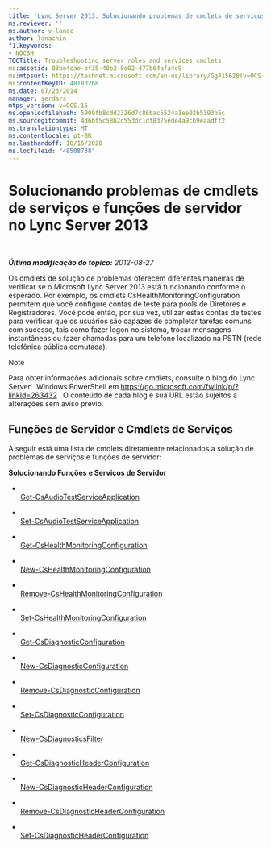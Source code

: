 ```yaml
---
title: 'Lync Server 2013: Solucionando problemas de cmdlets de serviços e funções de servidor'
ms.reviewer: ''
ms.author: v-lanac
author: lanachin
f1.keywords:
- NOCSH
TOCTitle: Troubleshooting server roles and services cmdlets
ms:assetid: 03be4cae-bf35-40b2-8e02-477b64afa4c9
ms:mtpsurl: https://technet.microsoft.com/en-us/library/Gg415628(v=OCS.15)
ms:contentKeyID: 48183268
ms.date: 07/23/2014
manager: serdars
mtps_version: v=OCS.15
ms.openlocfilehash: 5909fb8cdd2326d7c86bac5524a1ee02b5393b5c
ms.sourcegitcommit: 4d6bf5c58b2c553dc1df8375ede4a9cb9eaadff2
ms.translationtype: MT
ms.contentlocale: pt-BR
ms.lasthandoff: 10/16/2020
ms.locfileid: "48508738"
---
```

# <a name="troubleshooting-server-roles-and-services-cmdlets-in-lync-server-2013"></a>Solucionando problemas de cmdlets de serviços e funções de servidor no Lync Server 2013

<div data-xmlns="http://www.w3.org/1999/xhtml">

<div class="topic" data-xmlns="http://www.w3.org/1999/xhtml" data-msxsl="urn:schemas-microsoft-com:xslt" data-cs="https://msdn.microsoft.com/">

<div data-asp="https://msdn2.microsoft.com/asp">



</div>

<div id="mainSection">

<div id="mainBody">

<span> </span>

_**Última modificação do tópico:** 2012-08-27_

Os cmdlets de solução de problemas oferecem diferentes maneiras de verificar se o Microsoft Lync Server 2013 está funcionando conforme o esperado. Por exemplo, os cmdlets CsHealthMonitoringConfiguration permitem que você configure contas de teste para pools de Diretores e Registradores. Você pode então, por sua vez, utilizar estas contas de testes para verificar que os usuários são capazes de completar tarefas comuns com sucesso, tais como fazer logon no sistema, trocar mensagens instantâneas ou fazer chamadas para um telefone localizado na PSTN (rede telefônica pública comutada).

<div>


> [!NOTE]
> Para obter informações adicionais sobre cmdlets, consulte o blog do Lync Server &nbsp; Windows PowerShell em <A href="https://go.microsoft.com/fwlink/p/?linkid=263432">https://go.microsoft.com/fwlink/p/?linkId=263432</A> . O conteúdo de cada blog e sua URL estão sujeitos a alterações sem aviso prévio.



</div>

<div>

## <a name="server-roles-and-services-cmdlets"></a>Funções de Servidor e Cmdlets de Serviços

A seguir está uma lista de cmdlets diretamente relacionados a solução de problemas de serviços e funções de servidor:

**Solucionando Funções e Serviços de Servidor**

  - <span></span>  
    [Get-CsAudioTestServiceApplication](https://technet.microsoft.com/library/Gg412984(v=OCS.15))

  - <span></span>  
    [Set-CsAudioTestServiceApplication](https://technet.microsoft.com/library/Gg398907(v=OCS.15))

<!-- end list -->

  - <span></span>  
    [Get-CsHealthMonitoringConfiguration](https://technet.microsoft.com/library/Gg398667(v=OCS.15))

  - <span></span>  
    [New-CsHealthMonitoringConfiguration](https://technet.microsoft.com/library/Gg398718(v=OCS.15))

  - <span></span>  
    [Remove-CsHealthMonitoringConfiguration](https://technet.microsoft.com/library/Gg425794(v=OCS.15))

  - <span></span>  
    [Set-CsHealthMonitoringConfiguration](https://technet.microsoft.com/library/Gg425847(v=OCS.15))

<!-- end list -->

  - <span></span>  
    [Get-CsDiagnosticConfiguration](https://technet.microsoft.com/library/Gg413034(v=OCS.15))

  - <span></span>  
    [New-CsDiagnosticConfiguration](https://technet.microsoft.com/library/Gg398733(v=OCS.15))

  - <span></span>  
    [Remove-CsDiagnosticConfiguration](https://technet.microsoft.com/library/Gg412853(v=OCS.15))

  - <span></span>  
    [Set-CsDiagnosticConfiguration](https://technet.microsoft.com/library/Gg425734(v=OCS.15))

<!-- end list -->

  - <span></span>  
    [New-CsDiagnosticsFilter](https://technet.microsoft.com/library/Gg413009(v=OCS.15))

<!-- end list -->

  - <span></span>  
    [Get-CsDiagnosticHeaderConfiguration](https://technet.microsoft.com/library/Gg412774(v=OCS.15))

  - <span></span>  
    [New-CsDiagnosticHeaderConfiguration](https://technet.microsoft.com/library/Gg398350(v=OCS.15))

  - <span></span>  
    [Remove-CsDiagnosticHeaderConfiguration](https://technet.microsoft.com/library/Gg398941(v=OCS.15))

  - <span></span>  
    [Set-CsDiagnosticHeaderConfiguration](https://technet.microsoft.com/library/Gg399045(v=OCS.15))

</div>

</div>

<span> </span>

</div>

</div>

</div>

